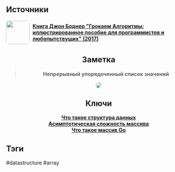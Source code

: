 <h2 align="left">Источники</h2>
<div style="text-align: left">
	<ul style="padding: 0; list-style-type: none; display: flex; flex-direction: column; align-items: left;">
		<li style="display: flex; align-items: center">
			<img
			style="border-radius: 8px; margin-right: 8px; width: 64px; height: 64px; object-fit: cover"
			src="https://sun9-66.userapi.com/impg/0EU1wKi6wb7bICeIybHZGXbbhQhMWCuKD17Ojg/eezAA62Ncd8.jpg?size=568x807&quality=96&sign=478cbc4e5938210f2e65a9b4b777aa3b&c_uniq_tag=lHWVO-zLzOIaSVLc-I3wdGdTIjS9PZqKJO2RifCccuw&type=album" />
			<strong><a href="https://vk.com/wall-43363264_386632">Книга Джон Боднер "Грокаем Алгоритмы: иллюстрированное пособие для программистов и любопытствущих" (2017)</a></strong>
	    </li>
	</ul>
</div>
<h2 align="center">Заметка</h2>
<blockquote align="center">
	<strong>Непрерывный упорядоченный список значений</strong>
</blockquote>
<center>
	<img style="border-radius: 8px;" src="https://psv4.userapi.com/c237031/u542439242/docs/d38/cf4f461d09f4/DataStructures-Array.png?extra=WVA5HNfh-SjfC08Nv37lxMfqRVmu0XIMKRpevOBB7dt87TRsmRWMKSZtC1pPlSIFzCgoXtPeRAQReWpYS1MpRdYEXyU82QsjbzJ9KM9abNs8B8n8iH5_PaN6fE5-OO4iCbdPpafg24w5YIaFbQtkAkRb3p4" />
</center>
<h2 align="center">Ключи</h2>
<div style="display: flex; align-items: flex-start;">
	<ul style="list-style-type: none; margin: 0; padding: 0; text-align: center; flex-grow: 1;">
		<li><strong><a href="obsidian://open?file=Data Structures/Что такое структура данных">Что такое структура данных</a></strong></li>
		<li><strong><a href="obsidian://open?file=Data Structures/Array/Асимптотическая сложность массива">Асимптотическая сложность массива</a></strong></li>
		<li><strong><a href="obsidian://open?vault=LearnGo&file=Go/Variables/Types/Array/Что такое массив Go">Что такое массив Go</a></strong></li>
	</ul>
</div>
<h2 align="left">Тэги</h2>
#datastructure #array